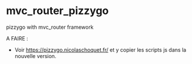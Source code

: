 # mvc_router_pizzygo
pizzygo with mvc_router framework

A FAIRE :
  - Voir https://pizzygo.nicolaschoquet.fr/ et y copier les scripts js dans la nouvelle version.